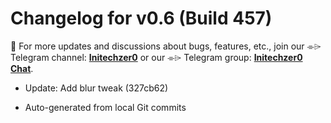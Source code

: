 # Changelog for v0.6 (Build 457)

📣 For more updates and discussions about bugs, features, etc.,
join our ⌯⌲ Telegram channel: [**Initechzer0**](https://t.me/initentangtech)
or our ⌯⌲ Telegram group: [**Initechzer0 Chat**](https://t.me/+ff5HBVsV8gsxODk1).

- Update: Add blur tweak (327cb62)

- Auto-generated from local Git commits
